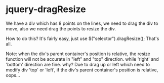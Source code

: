 jquery-dragResize
=================
We have a div which has 8 points on the lines, we need to drag the div to move, also we need drag the points to resize the div.

How to do this? It's fairly easy, just use $("selector").dragResize();
That's all.

Note: when the div's parent container's position is relative, the resize function will not be accurate in "left" and "top" direction.
while 'right' and 'bottom' direction are fine.
why? Due to drag up or left which need to modify div 'top' or 'left', if the div's parent container's position is relative, oops...